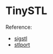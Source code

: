 # TinySTL

Reference:
* [sigstl](http://www.rrsd.com/software_development/stl/stl/download.html)
* [stlport](https://sourceforge.net/projects/stlport/files/)